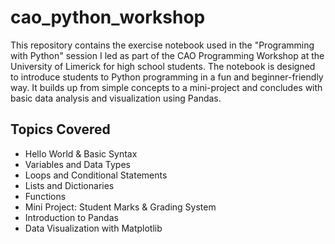 # cao_python_workshop
This repository contains the exercise notebook used in the "Programming with Python" session I led as part of the CAO Programming Workshop at the University of Limerick for high school students.  The notebook is designed to introduce students to Python programming in a fun and beginner-friendly way. 
It builds up from simple concepts to a mini-project and concludes with basic data analysis and visualization using Pandas.

##  Topics Covered

-  Hello World & Basic Syntax  
-  Variables and Data Types  
-  Loops and Conditional Statements  
-  Lists and Dictionaries  
-  Functions  
-  Mini Project: Student Marks & Grading System  
-  Introduction to Pandas  
-  Data Visualization with Matplotlib  

